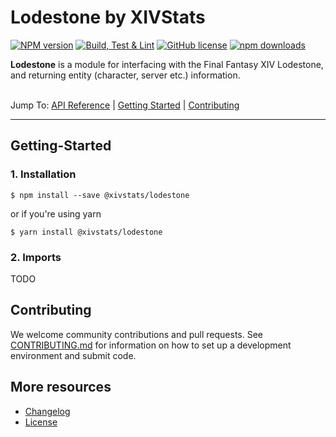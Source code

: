 # Lodestone by XIVStats

[![NPM version](https://badge.fury.io/js/%40xivstats%2Flodestone.svg)](https://www.npmjs.com/package/@xivstats/lodestone)
[![Build, Test & Lint](https://github.com/XIVStats/lodestone/actions/workflows/build.yml/badge.svg)](https://github.com/XIVStats/lodestone/actions/workflows/build.yml)
[![GitHub license](https://img.shields.io/badge/license-MIT-blue.svg)](https://raw.githubusercontent.com/xivstats/lodestone/main/LICENSE)
[![npm downloads](https://img.shields.io/npm/dm/%40xivstats%2Flodestone.svg)](https://www.npmjs.com/package/%40xivstats%2Flodestone)

**Lodestone** is a module for interfacing with the Final Fantasy XIV Lodestone, and returning entity (character, server etc.) information.

\
Jump To:
[API Reference](docs/API.md) |
[Getting Started](#getting-started) |
[Contributing](#contributing)

-------

## Getting-Started

### 1. Installation

```shell
$ npm install --save @xivstats/lodestone
```

or if you're using yarn

```shell
$ yarn install @xivstats/lodestone
```

### 2. Imports

TODO

## Contributing

We welcome community contributions and pull requests. See
[CONTRIBUTING.md](./CONTRIBUTING.md) for information on how to set up a development
environment and submit code.

## More resources
* [Changelog](./CHANGELOG.md)
* [License](./LICENSE)

